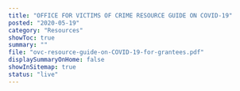 ```yaml
---
title: "OFFICE FOR VICTIMS OF CRIME RESOURCE GUIDE ON COVID-19"
posted: "2020-05-19"
category: "Resources"
showToc: true
summary: ""
file: "ovc-resource-guide-on-COVID-19-for-grantees.pdf"
displaySummaryOnHome: false
showInSitemap: true
status: "live"
---
```


